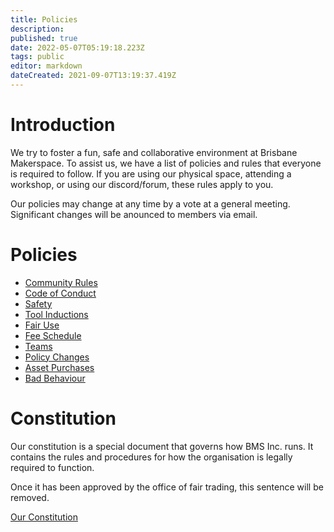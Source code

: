 ```yaml
---
title: Policies
description: 
published: true
date: 2022-05-07T05:19:18.223Z
tags: public
editor: markdown
dateCreated: 2021-09-07T13:19:37.419Z
---
```


# Introduction
We try to foster a fun, safe and collaborative environment at Brisbane Makerspace. To assist us, we have a list of policies and rules that everyone is required to follow. If you are using our physical space, attending a workshop, or using our discord/forum, these rules apply to you.

Our policies may change at any time by a vote at a general meeting. Significant changes will be anounced to members via email.

# Policies
- [Community Rules](/policies/communityrules)
- [Code of Conduct](/policies/codeofconduct)
- [Safety](/policies/safety)
- [Tool Inductions](/policies/inductions)
- [Fair Use](/policies/fair-use)
- [Fee Schedule](/policies/fees)
- [Teams](/policies/teams)
- [Policy Changes](/policies/policy-changes)
- [Asset Purchases](/policies/asset-purchases)
- [Bad Behaviour](/policies/bad-behaviour)

# Constitution
Our constitution is a special document that governs how BMS Inc. runs. It contains the rules and procedures for how the organisation is legally required to function.

Once it has been approved by the office of fair trading, this sentence will be removed.

[Our Constitution](/policies/constitution)